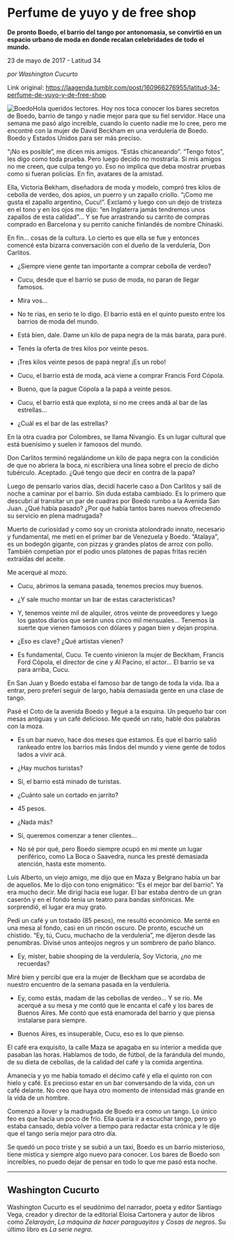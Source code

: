 # Perfume de yuyo y de free shop

**De pronto Boedo, el barrio del tango por antonomasia, se convirtió en un espacio urbano de moda en donde recalan celebridades de todo el mundo.**

23 de mayo de 2017 - Latitud 34

_por Washington Cucurto_

Link original: https://laagenda.tumblr.com/post/160966276955/latitud-34-perfume-de-yuyo-y-de-free-shop

![Boedo](https://64.media.tumblr.com/8571479ec1ec0913ed6c75db7155ccc7/tumblr_inline_pjzvpxboLM1t6q87u_500.jpg)Hola queridos lectores. Hoy nos toca conocer los bares secretos de Boedo, barrio de tango y nadie mejor para que su fiel servidor. Hace una semana me pasó algo increíble, cuando lo cuento nadie me lo cree, pero me encontré con la mujer de David Beckham en una verdulería de Boedo. Boedo y Estados Unidos para ser más preciso. 

“¡No es posible”, me dicen mis amigos. “Estás chicaneando”. “Tengo fotos”, les digo como toda prueba. Pero luego decido no mostrarla. Si mis amigos no me creen, que culpa tengo yo. Eso no implica que deba mostrar pruebas como si fueran policías. En fin, avatares de la amistad.

Ella, Victoria Bekham, diseñadora de moda y modelo, compró tres kilos de cebolla de verdeo, dos apios, un puerro y un zapallo criollo. “¡Como me gusta el zapallo argentino, Cucu!”. Exclamó y luego con un dejo de tristeza en el tono y en los ojos me dijo: “en Inglaterra jamás tendremos unos zapallos de esta calidad”… Y se fue arrastrando su carrito de compras comprado en Barcelona y su perrito caniche finlandés de nombre Chinaski. 

En fin… cosas de la cultura. Lo cierto es que ella se fue y entonces comencé esta bizarra conversación con el dueño de la verdulería, Don Carlitos.

- ¿Siempre viene gente tan importante a comprar cebolla de verdeo?

- Cucu, desde que el barrio se puso de moda, no paran de llegar famosos. 

- Mira vos…

- No te rías, en serio te lo digo. El barrio está en el quinto puesto entre los barrios de moda del mundo. 

- Está bien, dale. Dame un kilo de papa negra de la más barata, para puré.

- Tenés la oferta de tres kilos por veinte pesos.

- ¡Tres kilos veinte pesos de papá negra! ¡Es un robo!

- Cucu, el barrio está de moda, acá viene a comprar Francis Ford Cópola.

- Bueno, que la pague Cópola a la papá a veinte pesos. 

- Cucu, el barrio está que explota, si no me crees andá al bar de las estrellas…

- ¿Cuál es el bar de las estrellas? 

En la otra cuadra por Colombres, se llama Nivangio. Es un lugar cultural que está buenísimo y suelen ir famosos del mundo. 

Don Carlitos terminó regalándome un kilo de papa negra con la condición de que no abriera la boca, ni escribiera una línea sobre el precio de dicho tubérculo. Aceptado. ¿Qué tengo que decir en contra de la papa? 

Luego de pensarlo varios días, decidí hacerle caso a Don Carlitos y salí de noche a caminar por el barrio. Sin duda estaba cambiado. Es lo primero que descubrí al transitar un par de cuadras por Boedo rumbo a la Avenida San Juan. ¿Qué había pasado? ¿Por qué había tantos bares nuevos ofreciendo su servicio en plena madrugada?

Muerto de curiosidad y como soy un cronista atolondrado innato, necesario y fundamental, me metí en el primer bar de Venezuela y Boedo. “Atalaya”, es un bodegón gigante, con pizzas y grandes platos de arroz con pollo. También competían por el podio unos platones de papas fritas recién extraídas del aceite. 

Me acerqué al mozo.

- Cucu, abrimos la semana pasada, tenemos precios muy buenos.

- ¿Y sale mucho montar un bar de estas características?

- Y, tenemos veinte mil de alquiler, otros veinte de proveedores y luego los gastos diarios que serán unos cinco mil mensuales… Tenemos la suerte que vienen famosos con dólares y pagan bien y dejan propina. 

- ¿Eso es clave? ¿Qué artistas vienen?

- Es fundamental, Cucu. Te cuento vinieron la mujer de Beckham, Francis Ford Cópola, el director de cine y Al Pacino, el actor… El barrio se va para arriba, Cucu.

En San Juan y  Boedo estaba el famoso bar de tango de toda la vida. Iba a entrar, pero preferí seguir de largo, había demasiada gente en una clase de tango.

Pasé el Coto de la avenida Boedo y llegué a la esquina. Un pequeño bar con mesas antiguas y un café delicioso. Me quedé un rato, hablé dos palabras con la moza.

- Es un bar nuevo, hace dos meses que estamos. Es que el barrio salió rankeado entre los barrios más lindos del mundo y viene gente de todos lados a vivir acá. 

- ¿Hay muchos turistas?

- Sí, el barrio está minado de turistas.

- ¿Cuánto sale un cortado en jarrito?

- 45 pesos.

- ¿Nada más?

- Sí, queremos comenzar a tener clientes…

- No sé por qué, pero Boedo siempre ocupó en mi mente un lugar periférico, como La Boca o Saavedra, nunca les presté demasiada atención, hasta este momento.

Luis Alberto, un viejo amigo, me dijo que en Maza y Belgrano había un bar de aquellos. Me lo dijo con tono enigmático: “Es el mejor bar del barrio”. Ya era mucho decir. Me dirigí hacia ese lugar. El bar estaba dentro de un gran caserón y en el fondo tenía un teatro para bandas sinfónicas. Me sorprendió, el lugar era muy grato. 

Pedí un café y un tostado (85 pesos), me resultó económico. Me senté en una mesa al fondo, casi en un rincón oscuro. De pronto, escuché un chistido. “Ey, tú, Cucu, muchacho de la verdulería”, me dijeron desde las penumbras. Divisé unos anteojos negros y un sombrero de paño blanco.

- Ey, míster, babie shooping de la verdulería, Soy Victoria, ¿no me recuerdas?

Miré bien y percibí que era la mujer de Beckham que se acordaba de nuestro encuentro de la semana pasada en la verdulería.

- Ey, como estás, madam de las cebollas de verdeo… Y se río. Me acerqué a su mesa y me contó que le encanta el café y los bares de Buenos Aires. Me contó que está enamorada del barrio y que piensa instalarse para siempre.

- Buenos Aires, es insuperable, Cucu, eso es lo que pienso.

El café era exquisito, la calle Maza se apagaba en su interior a medida que pasaban las horas. Hablamos de todo, de fútbol, de la farándula del mundo, de su dieta de cebollas, de la calidad del café y la comida argentina.

Amanecía y yo me había tomado el décimo café y ella el quinto ron con hielo y café. Es precioso estar en un bar conversando de la vida, con un café delante. No creo que haya otro momento de intensidad más grande en la vida de un hombre.

Comenzó a llover y la madrugada de Boedo era como un tango. Lo único feo es que hacía un poco de frío. Ella quería ir a escuchar tango, pero yo estaba cansado, debía volver a tiempo para redactar esta crónica y le dije que el tango sería mejor para otro día.

Se quedó un poco triste y se subió a un taxi, Boedo es un barrio misterioso, tiene mística y siempre algo nuevo para conocer. Los bares de Boedo son increíbles, no puedo dejar de pensar en todo lo que me pasó esta noche.



---

 Washington Cucurto
-------------------


 Washington Cucurto es el seudónimo del narrador, poeta y editor Santiago Vega, creador y director de la editorial Eloísa Cartonera y autor de libros como *Zelarayán*, *La máquina de hacer paraguayitos* y *Cosas de negros*. Su último libro es *La serie negra*. 

